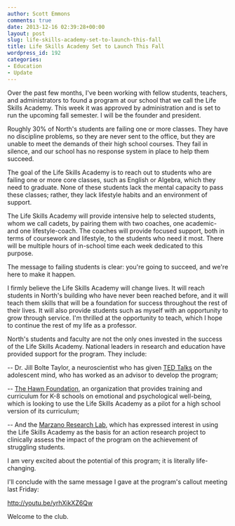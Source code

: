 ```yaml
---
author: Scott Emmons
comments: true
date: 2013-12-16 02:39:28+00:00
layout: post
slug: life-skills-academy-set-to-launch-this-fall
title: Life Skills Academy Set to Launch This Fall
wordpress_id: 192
categories:
- Education
- Update
---
```


Over the past few months, I've been working with fellow students, teachers, and administrators to found a program at our school that we call the Life Skills Academy. This week it was approved by administration and is set to run the upcoming fall semester. I will be the founder and president.

Roughly 30% of North's students are failing one or more classes. They have no discipline problems, so they are never sent to the office, but they are unable to meet the demands of their high school courses. They fail in silence, and our school has no response system in place to help them succeed.

The goal of the Life Skills Academy is to reach out to students who are failing one or more core classes, such as English or Algebra, which they need to graduate. None of these students lack the mental capacity to pass these classes; rather, they lack lifestyle habits and an environment of support.

The Life Skills Academy will provide intensive help to selected students, whom we call cadets, by pairing them with two coaches, one academic- and one lifestyle-coach.  The coaches will provide focused support, both in terms of coursework and lifestyle, to the students who need it most. There will be multiple hours of in-school time each week dedicated to this purpose.

The message to failing students is clear: you're going to succeed, and we're here to make it happen.

I firmly believe the Life Skills Academy will change lives. It will reach students in North's building who have never been reached before, and it will teach them skills that will be a foundation for success throughout the rest of their lives. It will also provide students such as myself with an opportunity to grow through service. I'm thrilled at the opportunity to teach, which I hope to continue the rest of my life as a professor.

North's students and faculty are not the only ones invested in the success of the Life Skills Academy. National leaders in research and education have provided support for the program. They include:

-- Dr. Jill Bolte Taylor, a neuroscientist who has given [TED Talks](http://www.youtube.com/watch?v=PzT_SBl31-s) on the adolescent mind, who has worked as an advisor to develop the program;

-- [The Hawn Foundation](http://thehawnfoundation.org/mindup/mindup-curriculum/), an organization that provides training and curriculum for K-8 schools on emotional and psychological well-being, which is looking to use the Life Skills Academy as a pilot for a high school version of its curriculum;

-- And the [Marzano Research Lab](http://www.marzanoresearch.com/), which has expressed interest in using the Life Skills Academy as the basis for an action research project to clinically assess the impact of the program on the achievement of struggling students.

I am very excited about the potential of this program; it is literally life-changing.

I'll conclude with the same message I gave at the program's callout meeting last Friday:

http://youtu.be/yrhXikXZ6Qw

Welcome to the club.
